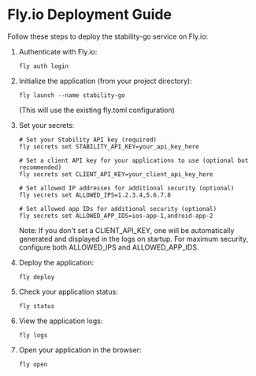 # Fly.io Deployment Guide

Follow these steps to deploy the stability-go service on Fly.io:

1. Authenticate with Fly.io:
   ```
   fly auth login
   ```

2. Initialize the application (from your project directory):
   ```
   fly launch --name stability-go
   ```
   (This will use the existing fly.toml configuration)

3. Set your secrets:
   ```
   # Set your Stability API key (required)
   fly secrets set STABILITY_API_KEY=your_api_key_here
   
   # Set a client API key for your applications to use (optional but recommended)
   fly secrets set CLIENT_API_KEY=your_client_api_key_here
   
   # Set allowed IP addresses for additional security (optional)
   fly secrets set ALLOWED_IPS=1.2.3.4,5.6.7.8
   
   # Set allowed app IDs for additional security (optional)
   fly secrets set ALLOWED_APP_IDS=ios-app-1,android-app-2
   ```
   
   Note: If you don't set a CLIENT_API_KEY, one will be automatically generated and displayed in the logs on startup. For maximum security, configure both ALLOWED_IPS and ALLOWED_APP_IDS.

4. Deploy the application:
   ```
   fly deploy
   ```

5. Check your application status:
   ```
   fly status
   ```

6. View the application logs:
   ```
   fly logs
   ```

7. Open your application in the browser:
   ```
   fly open
   ```